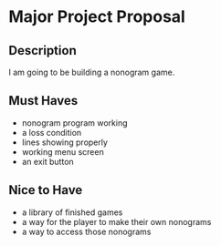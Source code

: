 # Major Project Proposal

## Description

I am going to be building a nonogram game.

## Must Haves
- nonogram program working
- a loss condition
- lines showing properly
- working menu screen
- an exit button

## Nice to Have
- a library of finished games
- a way for the player to make their own nonograms
- a way to access those nonograms
